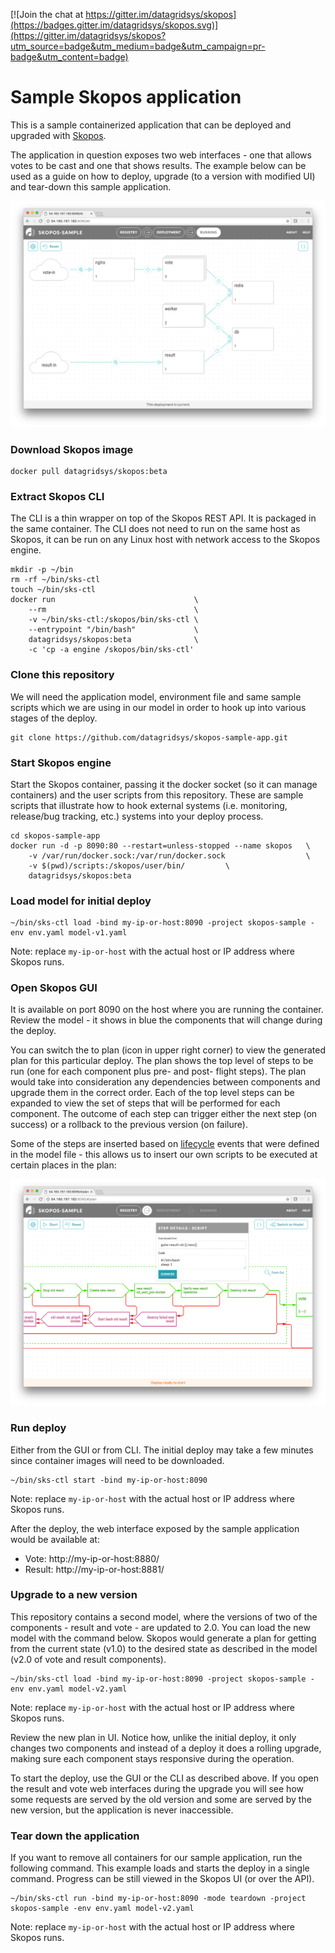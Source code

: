 [![Join the chat at https://gitter.im/datagridsys/skopos](https://badges.gitter.im/datagridsys/skopos.svg)](https://gitter.im/datagridsys/skopos?utm_source=badge&utm_medium=badge&utm_campaign=pr-badge&utm_content=badge)

Sample Skopos application
===========================
This is a sample containerized application that can be deployed and upgraded with [Skopos](http://skopos-beta.datagridsys.com/).

The application in question exposes two web interfaces - one that allows votes to be cast and one that shows results. The example below can be used as a guide on how to deploy, upgrade (to a version with modified UI) and tear-down this sample application.

![skopos sample app](skopos-sample-app.png)

### Download Skopos image

```
docker pull datagridsys/skopos:beta
```

### Extract Skopos CLI
The CLI is a thin wrapper on top of the Skopos REST API. It is packaged in the same container. The CLI does not need to run on the same host as Skopos, it can be run on any Linux host with network access to the Skopos engine.

```
mkdir -p ~/bin
rm -rf ~/bin/sks-ctl
touch ~/bin/sks-ctl
docker run                               \
    --rm                                 \
    -v ~/bin/sks-ctl:/skopos/bin/sks-ctl \
    --entrypoint "/bin/bash"             \
    datagridsys/skopos:beta              \
    -c 'cp -a engine /skopos/bin/sks-ctl'
```

### Clone this repository
We will need the application model, environment file and same sample scripts which we are using in our model in order to hook up into various stages of the deploy.

```
git clone https://github.com/datagridsys/skopos-sample-app.git
```


### Start Skopos engine

Start the Skopos container, passing it the docker socket (so it can manage containers) and the user scripts from this repository. These are sample scripts that illustrate how to hook external systems (i.e. monitoring, release/bug tracking, etc.)  systems into your deploy process.

```
cd skopos-sample-app
docker run -d -p 8090:80 --restart=unless-stopped --name skopos   \
    -v /var/run/docker.sock:/var/run/docker.sock                  \
    -v $(pwd)/scripts:/skopos/user/bin/         \
    datagridsys/skopos:beta
```

### Load model for initial deploy

```
~/bin/sks-ctl load -bind my-ip-or-host:8090 -project skopos-sample -env env.yaml model-v1.yaml
```
Note: replace `my-ip-or-host` with the actual host or IP address where Skopos runs.


### Open Skopos GUI
It is available on port 8090 on the host where you are running the container. Review the model - it shows in blue the components that will change during the deploy.

You can switch the to plan (icon in upper right corner) to view the generated plan for this particular deploy. The plan shows the top level of steps to be run (one for each component plus pre- and post- flight steps). The plan would take into consideration any dependencies between components and upgrade them in the correct order. Each of the top level steps can be expanded to view the set of steps that will be performed for each component. The outcome of each step can trigger either the next step (on success) or a rollback to the previous version (on failure).


Some of the steps are inserted based on [lifecycle](http://skopos-beta.datagridsys.com/LIFECYCLE-REF/#application-lifecycle) events that were defined in the model file - this allows us to insert our own scripts to be executed at certain places in the plan:

![plan](plan.png)


### Run deploy
Either from the GUI or from CLI. The initial deploy may take a few minutes since container images will need to be downloaded.

```
~/bin/sks-ctl start -bind my-ip-or-host:8090
```

Note: replace `my-ip-or-host` with the actual host or IP address where Skopos runs.

After the deploy, the web interface exposed by the sample application would be available at:

* Vote: http://my-ip-or-host:8880/
* Result: http://my-ip-or-host:8881/

### Upgrade to a new version
This repository contains a second model, where the versions of two of the components - result and vote - are updated to 2.0. You can load the new model with the command below. Skopos would generate a plan for getting from the current state (v1.0) to the desired state as described in the model (v2.0 of vote and result components).


```
~/bin/sks-ctl load -bind my-ip-or-host:8090 -project skopos-sample -env env.yaml model-v2.yaml
```

Note: replace `my-ip-or-host` with the actual host or IP address where Skopos runs.

Review the new plan in UI. Notice how, unlike the initial deploy, it only changes two components and instead of a deploy it does a rolling upgrade, making sure each component stays responsive during the operation.

To start the deploy, use the GUI or the CLI as described above. If you open the result and vote web interfaces during the upgrade you will see how some requests are served by the old version and some are served by the new version, but the application is never inaccessible.


### Tear down the application
If you want to remove all containers for our sample application, run the following command. This example loads and starts the deploy in a single command. Progress can be still viewed in the Skopos UI (or over the API).

```
~/bin/sks-ctl run -bind my-ip-or-host:8090 -mode teardown -project skopos-sample -env env.yaml model-v2.yaml
```

Note: replace `my-ip-or-host` with the actual host or IP address where Skopos runs.
